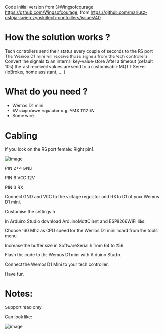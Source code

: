 Code initial version from @Wingsofcourage https://github.com/Wingsofcourage, from https://github.com/mariusz-ostoja-swierczynski/tech-controllers/issues/40

# How the solution works ?

Tech controllers send their status every couple of seconds to the RS port
The Wemos D1 mini will receive those signals from the tech controllers
Convert the signals to an internal key-value-store
After a timeout (default 10s) the last received values are send to a customisable MQTT Server (ioBroker, home assistant, ... )

# What do you need ?

- Wemos D1 mini
- 5V step down regulator e.g. AMS 1117 5V
- Some wire.

# Cabling
If you look on the RS port female: Right pin1.

![image](https://github.com/user-attachments/assets/c6a2b7fc-aca4-4616-8869-73e852f26221)


PIN 2+4 GND

PIN 6 VCC 12V

PIN 3 RX

Connect GND and VCC to the voltage regulator and RX to D1 of your Wemos D1 mini.

Customise the settings.h

In Arduino Studio download ArduinoMqttClient and ESP8266WiFi libs.

Choose 160 Mhz as CPU speed for the Wemos D1 mini board from the tools menu

Increase the buffer size in SoftwareSerial.h from 64 to 256

Flash the code to the Wemos D1 mini with Arduino Studio.

Connect the Wemos D1 Mini to your tech controller.

Have fun.

# Notes:
Support read only.

Can look like:

![image](https://github.com/user-attachments/assets/1c71450a-dd09-425e-b873-f1ba44a6bd13)
